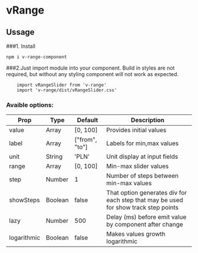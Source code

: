 # vRange

## Ussage

###1. Install

```
npm i v-range-component
```

###2.Just import module into your component.
Build in styles are not required, but without any styling component will not work as expected.

```
    import vRangeSlider from 'v-range'
    import 'v-range/dist/vRangeSlider.css'

```

### Avaible options:

| Prop | Type | Default | Description |
| ---- | ---- | ---- | ---- |
| value | Array | [0, 100] | Provides initial values |
| label | Array | ["from", "to"] | Labels for min,max values |
| unit | String | 'PLN' | Unit display at input fields |
| range | Array | [0, 100] | Min-max slider values |
| step | Number | 1 | Number of steps between min-max values |
| showSteps | Boolean | false | That option generates div for each step that may be used for show track step points |
| lazy | Number | 500 | Delay (ms) before emit value by component after change |
| logarithmic | Boolean | false| Makes values growth logarithmic |
